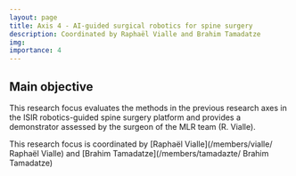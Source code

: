 ```yaml
---
layout: page
title: Axis 4 - AI-guided surgical robotics for spine surgery
description: Coordinated by Raphaël Vialle and Brahim Tamadatze
img:
importance: 4
---
```


## Main objective

This research focus evaluates the methods in the previous research axes in the ISIR robotics-guided spine surgery platform and provides a demonstrator assessed by the surgeon of the MLR team (R. Vialle).

This research focus is coordinated by [Raphaël Vialle](/members/vialle/ Raphaël Vialle) and [Brahim Tamadatze](/members/tamadazte/ Brahim Tamadatze)
